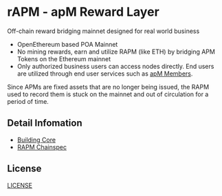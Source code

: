 # rAPM - apM Reward Layer
Off-chain reward bridging mainnet designed for real world business

- OpenEthereum based POA Mainnet 
- No mining rewards, earn and utilize RAPM (like ETH) by bridging APM Tokens on the Ethereum mainnet
- Only authorized business users can access nodes directly. End users are utilized through end user services such as [apM Members](https://apm-members.com/).

Since APMs are fixed assets that are no longer being issued, the RAPM used to record them is stuck on the mainnet and out of circulation for a period of time.

## Detail Infomation
- [Building Core](./core/README.md)
- [RAPM Chainspec](./chainspec/genesis.json)


## License

[LICENSE](./openethereum/LICENSE)
